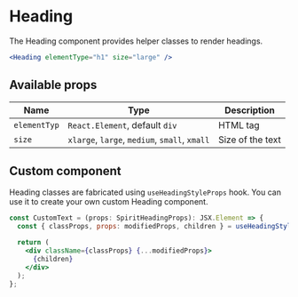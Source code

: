# Heading

The Heading component provides helper classes to render headings.

```jsx
<Heading elementType="h1" size="large" />
```

## Available props

| Name         | Type                                          | Description      |
| ------------ | --------------------------------------------- | ---------------- |
| `elementTyp` | `React.Element`, default `div`                | HTML tag         |
| `size`       | `xlarge`, `large`, `medium`, `small`, `xmall` | Size of the text |

## Custom component

Heading classes are fabricated using `useHeadingStyleProps` hook. You can use it to create your own custom Heading component.

```jsx
const CustomText = (props: SpiritHeadingProps): JSX.Element => {
  const { classProps, props: modifiedProps, children } = useHeadingStyleProps(props);

  return (
    <div className={classProps} {...modifiedProps}>
      {children}
    </div>
  );
};
```

